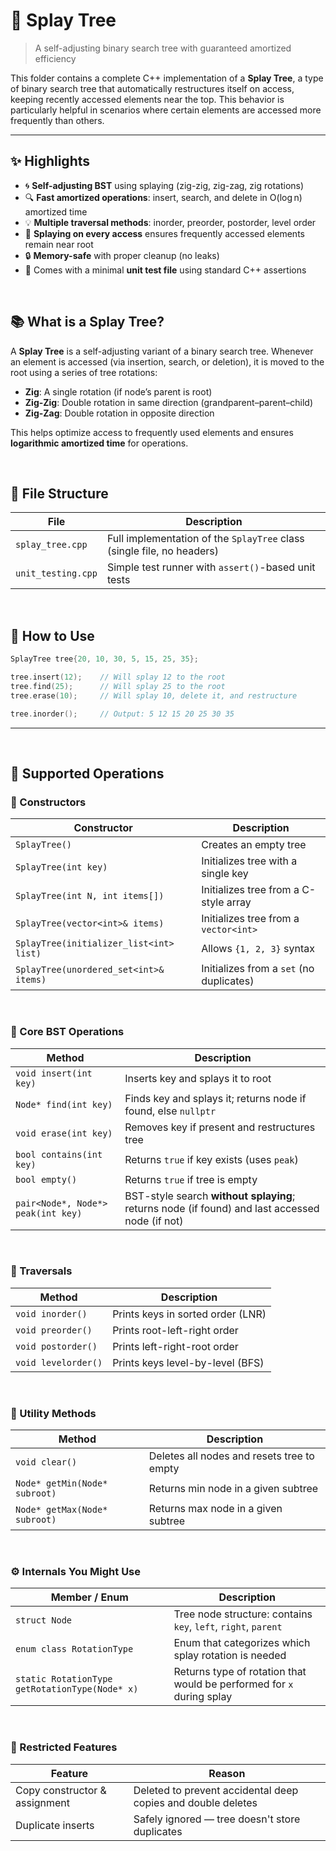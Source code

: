# 🌲 Splay Tree
> A self-adjusting binary search tree with guaranteed amortized efficiency

This folder contains a complete C++ implementation of a **Splay Tree**, a type of binary search tree that automatically restructures itself on access, keeping recently accessed elements near the top. This behavior is particularly helpful in scenarios where certain elements are accessed more frequently than others.

---

## ✨ Highlights

- 🌀 **Self-adjusting BST** using splaying (zig-zig, zig-zag, zig rotations)
- 🔍 **Fast amortized operations**: insert, search, and delete in O(log n) amortized time
- 💡 **Multiple traversal methods**: inorder, preorder, postorder, level order
- 🧠 **Splaying on every access** ensures frequently accessed elements remain near root
- 🔒 **Memory-safe** with proper cleanup (no leaks)
- 🧪 Comes with a minimal **unit test file** using standard C++ assertions

<br>

## 📚 What is a Splay Tree?

A **Splay Tree** is a self-adjusting variant of a binary search tree. Whenever an element is accessed (via insertion, search, or deletion), it is moved to the root using a series of tree rotations:

- **Zig**: A single rotation (if node’s parent is root)
- **Zig-Zig**: Double rotation in same direction (grandparent–parent–child)
- **Zig-Zag**: Double rotation in opposite direction

This helps optimize access to frequently used elements and ensures **logarithmic amortized time** for operations.

<br>

## 🧩 File Structure

| File               | Description |
|--------------------|-------------|
| `splay_tree.cpp`   | Full implementation of the `SplayTree` class (single file, no headers) |
| `unit_testing.cpp` | Simple test runner with `assert()`-based unit tests |

<br>

## 🚀 How to Use

```cpp
SplayTree tree{20, 10, 30, 5, 15, 25, 35};

tree.insert(12);    // Will splay 12 to the root
tree.find(25);      // Will splay 25 to the root
tree.erase(10);     // Will splay 10, delete it, and restructure

tree.inorder();     // Output: 5 12 15 20 25 30 35
```

---

<br>

## 🧰 Supported Operations

### 🔧 Constructors

| Constructor                                | Description |
|--------------------------------------------|-------------|
| `SplayTree()`                              | Creates an empty tree |
| `SplayTree(int key)`                       | Initializes tree with a single key |
| `SplayTree(int N, int items[])`            | Initializes tree from a C-style array |
| `SplayTree(vector<int>& items)`            | Initializes tree from a `vector<int>` |
| `SplayTree(initializer_list<int> list)`    | Allows `{1, 2, 3}` syntax |
| `SplayTree(unordered_set<int>& items)`     | Initializes from a `set` (no duplicates) |

<br>

### 🌳 Core BST Operations

| Method                             | Description                                                                                    |
| ---------------------------------- | ---------------------------------------------------------------------------------------------- |
| `void insert(int key)`             | Inserts key and splays it to root                                                              |
| `Node* find(int key)`              | Finds key and splays it; returns node if found, else `nullptr`                                 |
| `void erase(int key)`              | Removes key if present and restructures tree                                                   |
| `bool contains(int key)`           | Returns `true` if key exists (uses `peak`)                                                     |
| `bool empty()`                     | Returns `true` if tree is empty                                                                |
| `pair<Node*, Node*> peak(int key)` | BST-style search **without splaying**; returns node (if found) and last accessed node (if not) |


<br>

### 🔁 Traversals

| Method              | Description                       |
| ------------------- | --------------------------------- |
| `void inorder()`    | Prints keys in sorted order (LNR) |
| `void preorder()`   | Prints root-left-right order      |
| `void postorder()`  | Prints left-right-root order      |
| `void levelorder()` | Prints keys level-by-level (BFS)  |

<br>

### 🧹 Utility Methods

| Method                        | Description                                |
| ----------------------------- | ------------------------------------------ |
| `void clear()`                | Deletes all nodes and resets tree to empty |
| `Node* getMin(Node* subroot)` | Returns min node in a given subtree        |
| `Node* getMax(Node* subroot)` | Returns max node in a given subtree        |

<br>

### ⚙️ Internals You Might Use

| Member / Enum                                  | Description                                                           |
| ---------------------------------------------- | --------------------------------------------------------------------- |
| `struct Node`                                  | Tree node structure: contains `key`, `left`, `right`, `parent`        |
| `enum class RotationType`                      | Enum that categorizes which splay rotation is needed                  |
| `static RotationType getRotationType(Node* x)` | Returns type of rotation that would be performed for `x` during splay |


<br>

### 🚫 Restricted Features

| Feature                       | Reason                                                       |
| ----------------------------- | ------------------------------------------------------------ |
| Copy constructor & assignment | Deleted to prevent accidental deep copies and double deletes |
| Duplicate inserts             | Safely ignored — tree doesn't store duplicates               |
